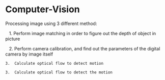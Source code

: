 # Computer-Vision
Processing image using 3 different method:
    
    1.  Perform image matching in order to figure out the depth of object in picture
    
    2. 	Perform camera calibration, and find out the parameters of the digital camera by image itself
    
    3.  Calculate optical flow to detect motion
    
    3.  Calculate optical flow to detect the motion

